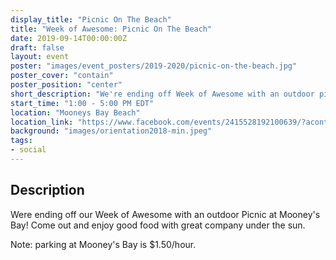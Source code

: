 ```yaml
---
display_title: "Picnic On The Beach"
title: "Week of Awesome: Picnic On The Beach"
date: 2019-09-14T00:00:00Z
draft: false
layout: event
poster: "images/event_posters/2019-2020/picnic-on-the-beach.jpg"
poster_cover: "contain"
poster_position: "center"
short_description: "We're ending off Week of Awesome with an outdoor picnic at Mooney's Bay!"
start_time: "1:00 - 5:00 PM EDT"
location: "Mooneys Bay Beach"
location_link: "https://www.facebook.com/events/2415528192100639/?acontext=%7B%22event_action_history%22%3A[%7B%22surface%22%3A%22page%22%7D]%7D"
background: "images/orientation2018-min.jpeg"
tags:
- social
---
```


## Description

Were ending off our Week of Awesome with an outdoor Picnic at Mooney's Bay! Come out and enjoy good food with great company under the sun. 

Note: parking at Mooney's Bay is $1.50/hour.